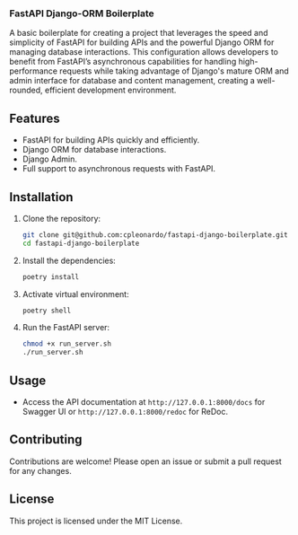 ### FastAPI Django-ORM Boilerplate
A basic boilerplate for creating a project that leverages the speed and simplicity of FastAPI for building APIs and the powerful Django ORM for managing database interactions. This configuration allows developers to benefit from FastAPI’s asynchronous capabilities for handling high-performance requests while taking advantage of Django's mature ORM and admin interface for database and content management, creating a well-rounded, efficient development environment.

## Features
- FastAPI for building APIs quickly and efficiently.
- Django ORM for database interactions.
- Django Admin.
- Full support to asynchronous requests with FastAPI.

## Installation
1. Clone the repository:
    ```sh
    git clone git@github.com:cpleonardo/fastapi-django-boilerplate.git
    cd fastapi-django-boilerplate
    ```

2. Install the dependencies:
    ```sh
    poetry install
    ```


3. Activate virtual environment:
    ```sh
    poetry shell
    ```

4. Run the FastAPI server:
    ```sh
    chmod +x run_server.sh
    ./run_server.sh
    ```

## Usage
- Access the API documentation at `http://127.0.0.1:8000/docs` for Swagger UI or `http://127.0.0.1:8000/redoc` for ReDoc.

## Contributing
Contributions are welcome! Please open an issue or submit a pull request for any changes.

## License
This project is licensed under the MIT License.
